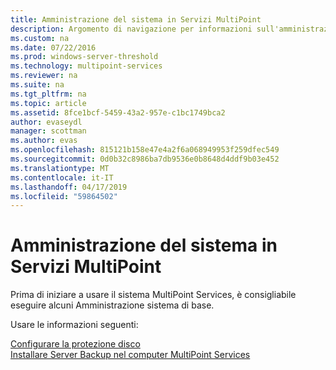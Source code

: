 ```yaml
---
title: Amministrazione del sistema in Servizi MultiPoint
description: Argomento di navigazione per informazioni sull'amministrazione di servizi MultiPoint
ms.custom: na
ms.date: 07/22/2016
ms.prod: windows-server-threshold
ms.technology: multipoint-services
ms.reviewer: na
ms.suite: na
ms.tgt_pltfrm: na
ms.topic: article
ms.assetid: 8fce1bcf-5459-43a2-957e-c1bc1749bca2
author: evaseydl
manager: scottman
ms.author: evas
ms.openlocfilehash: 815121b158e47e4a2f6a068949953f259dfec549
ms.sourcegitcommit: 0d0b32c8986ba7db9536e0b8648d4ddf9b03e452
ms.translationtype: MT
ms.contentlocale: it-IT
ms.lasthandoff: 04/17/2019
ms.locfileid: "59864502"
---
```

# <a name="system-administration-in-multipoint-services"></a>Amministrazione del sistema in Servizi MultiPoint
Prima di iniziare a usare il sistema MultiPoint Services, è consigliabile eseguire alcuni Amministrazione sistema di base.  
  
Usare le informazioni seguenti:

[Configurare la protezione disco](Configure-Disk-Protection-in-MultiPoint-services.md)  
[Installare Server Backup nel computer MultiPoint Services](Install-Server-Backup-on-your-MultiPoint-services-computer.md) 